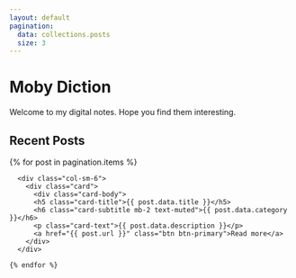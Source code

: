 ```yaml
---
layout: default
pagination:
  data: collections.posts
  size: 3
---
```

# Moby Diction
Welcome to my digital notes. Hope you find them interesting.

## Recent Posts

<div class="row">

  {% for post in pagination.items %}

      <div class="col-sm-6">
        <div class="card">
          <div class="card-body">
          <h5 class="card-title">{{ post.data.title }}</h5>
          <h6 class="card-subtitle mb-2 text-muted">{{ post.data.category }}</h6>
          <p class="card-text">{{ post.data.description }}</p>
          <a href="{{ post.url }}" class="btn btn-primary">Read more</a>
        </div>
      </div>

    {% endfor %}

</div>
